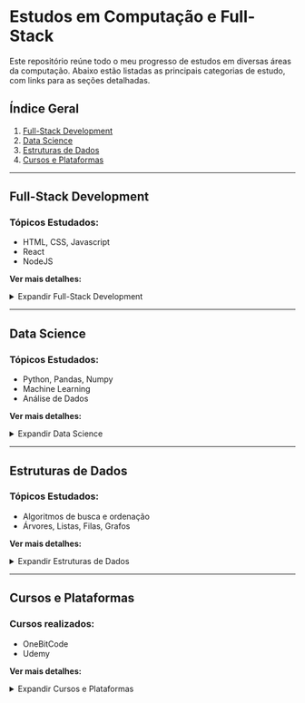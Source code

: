 # Estudos em Computação e Full-Stack

Este repositório reúne todo o meu progresso de estudos em diversas áreas da computação. Abaixo estão listadas as principais categorias de estudo, com links para as seções detalhadas.

## Índice Geral
1. [Full-Stack Development](#full-stack-development)
2. [Data Science](#data-science)
3. [Estruturas de Dados](#estruturas-de-dados)
4. [Cursos e Plataformas](#cursos-e-plataformas)

---

## Full-Stack Development
### Tópicos Estudados:
- HTML, CSS, Javascript
- React
- NodeJS

**Ver mais detalhes:**
<details>
<summary>Expandir Full-Stack Development</summary>

### Front-End
#### Linguagens:
- [x] HTML
- [x] CSS
  - [x] Bootstrap
  - [ ] Tailwind
  - [ ] Sass/SCSS
  - [ ] Bulma
- [x] Javascript
- [x] Typescript
- [ ] CoffeeScript
- [ ] Elm

#### Frameworks e Bibliotecas:
- [x] React
  - [x] Redux
  - [ ] Next (Atualmente)
  - [ ] Remix
- [ ] Vue
  - [ ] Nuxt
- [ ] Angular
  - [ ] Universal

### Back-End
#### Linguagens:
- [ ] Python
  - [ ] Flask
  - [ ] Django
- [ ] PHP
  - [ ] Laravel
- [ ] Java
  - [ ] Spring Boot
- [ ] Node.js
  - [ ] Express
  - [ ] NestJS
- [ ] C#
  - [ ] ASP.NET Core
  - [ ] Entity Framework
  - [ ] Blazor

</details>

---

## Data Science
### Tópicos Estudados:
- Python, Pandas, Numpy
- Machine Learning
- Análise de Dados

**Ver mais detalhes:**
<details>
<summary>Expandir Data Science</summary>

#### Python para Data Science:
- [x] Python Básico
- [x] Pandas
- [ ] Machine Learning (em andamento)

#### Ferramentas:
- [x] Jupyter Notebook
- [x] Análise de Dados com Pandas
</details>

---

## Estruturas de Dados
### Tópicos Estudados:
- Algoritmos de busca e ordenação
- Árvores, Listas, Filas, Grafos

**Ver mais detalhes:**
<details>
<summary>Expandir Estruturas de Dados</summary>

#### Estruturas Básicas:
- [x] Listas
- [x] Pilhas e Filas

#### Estruturas Avançadas:
- [ ] Árvores Binárias
- [ ] Grafos
</details>

---

## Cursos e Plataformas
### Cursos realizados:
- OneBitCode
- Udemy

**Ver mais detalhes:**
<details>
<summary>Expandir Cursos e Plataformas</summary>

#### OneBitCode:
- [x] Módulo 1: HTML, CSS
- [ ] Módulo 2: Javascript, NodeJS

#### Udemy:
- [x] Curso de React
- [ ] Curso de Vue.js
</details>
